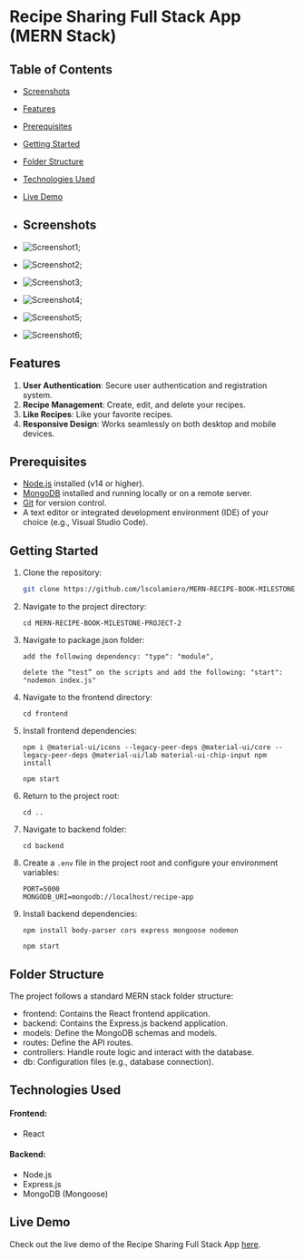 # Recipe Sharing Full Stack App (MERN Stack)

## Table of Contents

- [Screenshots](#screenshots)
- [Features](#features)
- [Prerequisites](#prerequisites)
- [Getting Started](#getting-started)
- [Folder Structure](#folder-structure)
- [Technologies Used](#technologies-used)
- [Live Demo](#live-demo)

- ## Screenshots
 
- ![Screenshot1](./frontend/src/images/homepage.png);
- ![Screenshot2](./frontend/src/images/createrecipe.png);
- ![Screenshot3](./frontend/src/images/editreceipe.png);
- ![Screenshot4](./frontend/src/images/delete.png); 
- ![Screenshot5](./frontend/src/images/signin.png);
- ![Screenshot6](./frontend/src/images/signup.png);

## Features

1. **User Authentication**: Secure user authentication and registration system.
2. **Recipe Management**: Create, edit, and delete your recipes.
3. **Like Recipes**: Like your favorite recipes. 
4. **Responsive Design**: Works seamlessly on both desktop and mobile devices.

## Prerequisites

- [Node.js](https://nodejs.org/) installed (v14 or higher).
- [MongoDB](https://www.mongodb.com/) installed and running locally or on a remote server.
- [Git](https://git-scm.com/) for version control.
- A text editor or integrated development environment (IDE) of your choice (e.g., Visual Studio Code).

## Getting Started

1. Clone the repository:

   ```bash
   git clone https://github.com/lscolamiero/MERN-RECIPE-BOOK-MILESTONE-PROJECT-2.git

2. Navigate to the project directory:

       cd MERN-RECIPE-BOOK-MILESTONE-PROJECT-2

3. Navigate to package.json folder:

       add the following dependency: "type": "module",

       delete the “test” on the scripts and add the following: "start": "nodemon index.js"

4. Navigate to the frontend directory:
     
       cd frontend

5. Install frontend dependencies:

       npm i @material-ui/icons --legacy-peer-deps @material-ui/core --legacy-peer-deps @material-ui/lab material-ui-chip-input npm install
       
       npm start

6. Return to the project root:

       cd ..

7. Navigate to backend folder:

       cd backend

8. Create a `.env` file in the project root and configure your environment variables:
   
       PORT=5000
       MONGODB_URI=mongodb://localhost/recipe-app

9. Install backend dependencies:    

       npm install body-parser cors express mongoose nodemon

       npm start


       


## Folder Structure
The project follows a standard MERN stack folder structure:

- frontend: Contains the React frontend application.
- backend: Contains the Express.js backend application.
- models: Define the MongoDB schemas and models.
- routes: Define the API routes.
- controllers: Handle route logic and interact with the database.
- db: Configuration files (e.g., database connection).

## Technologies Used

#### Frontend:

- React

#### Backend:

- Node.js
- Express.js
- MongoDB (Mongoose)


 ## Live Demo 

 Check out the live demo of the Recipe Sharing Full Stack App [here](https://recipe-book-fe2.netlify.app/).



